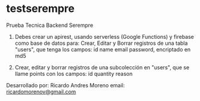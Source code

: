 # testserempre

Prueba Tecnica Backend Serempre

1. Debes crear un apirest, usando serverless (Google Functions) y firebase como base de datos para:
   Crear, Editar y Borrar registros de una tabla "users", que tenga los campos:
   id
   name
   email
   password, encriptado en md5

2. Crear, editar y borrar registros de una subcolección en "users", que se llame points con los campos:
   id
   quantity
   reason

Desarrollado por: Ricardo Andres Moreno
email: ricardomorenov@gmail.com
